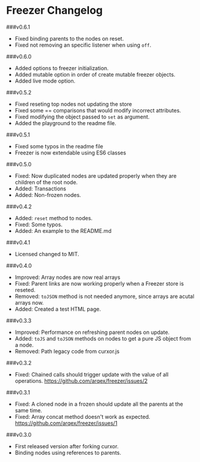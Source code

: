 # Freezer Changelog

###v0.6.1
* Fixed binding parents to the nodes on reset.
* Fixed not removing an specific listener when using `off`.

###v0.6.0
* Added options to freezer initialization.
* Added mutable option in order of create mutable freezer objects.
* Added live mode option.

###v0.5.2
* Fixed reseting top nodes not updating the store
* Fixed some == comparisons that would modify incorrect attributes.
* Fixed modifying the object passed to `set` as argument.
* Added the playground to the readme file.

###v0.5.1
* Fixed some typos in the readme file
* Freezer is now extendable using ES6 classes

###v0.5.0
* Fixed: Now duplicated nodes are updated properly when they are children of the root node.
* Added: Transactions
* Added: Non-frozen nodes.

###v0.4.2
* Added: `reset` method to nodes.
* Fixed: Some typos.
* Added: An example to the README.md

###v0.4.1
* Licensed changed to MIT.

###v0.4.0
* Improved: Array nodes are now real arrays
* Fixed: Parent links are now working properly when a Freezer store is reseted.
* Removed: `toJSON` method is not needed anymore, since arrays are acutal arrays now.
* Added: Created a test HTML page.

###v0.3.3
* Improved: Performance on refreshing parent nodes on update.
* Added: `toJS` and `toJSON` methods on nodes to get a pure JS object from a node.
* Removed: Path legacy code from curxor.js

###v0.3.2
* Fixed: Chained calls should trigger update with the value of all operations. https://github.com/arqex/freezer/issues/2

###v0.3.1
* Fixed: A cloned node in a frozen should update all the parents at the same time.
* Fixed: Array concat method doesn't work as expected. https://github.com/arqex/freezer/issues/1

###v0.3.0
* First released version after forking curxor.
* Binding nodes using references to parents.
